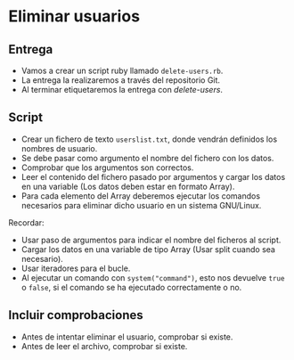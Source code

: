 
# Eliminar usuarios

## Entrega
* Vamos a crear un script ruby llamado `delete-users.rb`.
* La entrega la realizaremos a través del repositorio Git.
* Al terminar etiquetaremos la entrega con *delete-users*.

## Script
* Crear un fichero de texto `userslist.txt`, donde vendrán definidos
los nombres de usuario.
* Se debe pasar como argumento el nombre del fichero con los datos.
* Comprobar que los argumentos son correctos.
* Leer el contenido del fichero pasado por argumentos y cargar los datos
en una variable (Los datos deben estar en formato Array).
* Para cada elemento del Array deberemos ejecutar los comandos necesarios
para eliminar dicho usuario en un sistema GNU/Linux.

Recordar:
* Usar paso de argumentos para indicar el nombre del ficheros al script.
* Cargar los datos en una variable de tipo Array (Usar split cuando sea necesario).
* Usar iteradores para el bucle.
* Al ejecutar un comando con `system("command")`, esto nos devuelve `true` o `false`, 
si el comando se ha ejecutado correctamente o no.

## Incluir comprobaciones
* Antes de intentar eliminar el usuario, comprobar si existe.
* Antes de leer el archivo, comprobar si existe.

